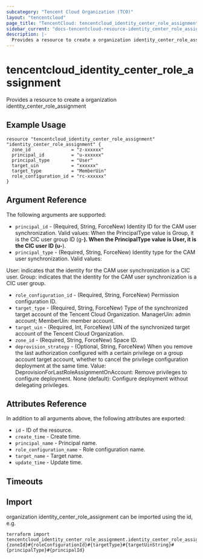 ```yaml
---
subcategory: "Tencent Cloud Organization (TCO)"
layout: "tencentcloud"
page_title: "TencentCloud: tencentcloud_identity_center_role_assignment"
sidebar_current: "docs-tencentcloud-resource-identity_center_role_assignment"
description: |-
  Provides a resource to create a organization identity_center_role_assignment
---
```


# tencentcloud_identity_center_role_assignment

Provides a resource to create a organization identity_center_role_assignment

## Example Usage

```hcl
resource "tencentcloud_identity_center_role_assignment" "identity_center_role_assignment" {
  zone_id               = "z-xxxxxx"
  principal_id          = "u-xxxxxx"
  principal_type        = "User"
  target_uin            = "xxxxxx"
  target_type           = "MemberUin"
  role_configuration_id = "rc-xxxxxx"
}
```

## Argument Reference

The following arguments are supported:

* `principal_id` - (Required, String, ForceNew) Identity ID for the CAM user synchronization. Valid values:
When the PrincipalType value is Group, it is the CIC user group ID (g-********).
When the PrincipalType value is User, it is the CIC user ID (u-********).
* `principal_type` - (Required, String, ForceNew) Identity type for the CAM user synchronization. Valid values:

User: indicates that the identity for the CAM user synchronization is a CIC user.
Group: indicates that the identity for the CAM user synchronization is a CIC user group.
* `role_configuration_id` - (Required, String, ForceNew) Permission configuration ID.
* `target_type` - (Required, String, ForceNew) Type of the synchronized target account of the Tencent Cloud Organization. ManagerUin: admin account; MemberUin: member account.
* `target_uin` - (Required, Int, ForceNew) UIN of the synchronized target account of the Tencent Cloud Organization.
* `zone_id` - (Required, String, ForceNew) Space ID.
* `deprovision_strategy` - (Optional, String, ForceNew) When you remove the last authorization configured with a certain privilege on a group account target account, whether to cancel the privilege configuration deployment at the same time. Value: DeprovisionForLastRoleAssignmentOnAccount: Remove privileges to configure deployment. None (default): Configure deployment without delegating privileges.

## Attributes Reference

In addition to all arguments above, the following attributes are exported:

* `id` - ID of the resource.
* `create_time` - Create time.
* `principal_name` - Principal name.
* `role_configuration_name` - Role configuration name.
* `target_name` - Target name.
* `update_time` - Update time.


## Timeouts

<no value>


## Import

organization identity_center_role_assignment can be imported using the id, e.g.

```
terraform import tencentcloud_identity_center_role_assignment.identity_center_role_assignment {zoneId}#{roleConfigurationId}#{targetType}#{targetUinString}#{principalType}#{principalId}
```

